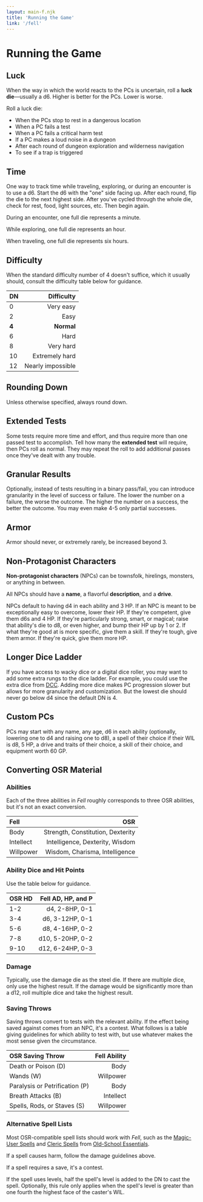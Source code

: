 ```yaml
---
layout: main-f.njk
title: 'Running the Game'
link: '/fell'
---
```


# Running the Game

## Luck

When the way in which the world reacts to the PCs is uncertain, roll a **luck die**—usually a d6. Higher is better for the PCs. Lower is worse.

Roll a luck die:

- When the PCs stop to rest in a dangerous location
- When a PC fails a test
- When a PC fails a critical harm test
- If a PC makes a loud noise in a dungeon
- After each round of dungeon exploration and wilderness navigation
- To see if a trap is triggered

## Time

One way to track time while traveling, exploring, or during an encounter is to use a d6. Start the d6 with the "one" side facing up. After each round, flip the die to the next highest side. After you've cycled through the whole die, check for rest, food, light sources, etc. Then begin again.

During an encounter, one full die represents a minute.

While exploring, one full die represents an hour.

When traveling, one full die represents six hours.

## Difficulty

When the standard difficulty number of 4 doesn't suffice, which it usually should, consult the difficulty table below for guidance.

DN|Difficulty
:--|--:
0|Very easy
2|Easy
**4** | **Normal**
6|Hard
8|Very hard
10|Extremely hard
12|Nearly impossible

## Rounding Down

Unless otherwise specified, always round down.

## Extended Tests

Some tests require more time and effort, and thus require more than one passed test to accomplish. Tell how many the **extended test** will require, then PCs roll as normal. They may repeat the roll to add additional passes once they've dealt with any trouble.

## Granular Results

Optionally, instead of tests resulting in a binary pass/fail, you can introduce granularity in the level of success or failure. The lower the number on a failure, the worse the outcome. The higher the number on a success, the better the outcome. You may even make 4-5 only partial successes.

## Armor

Armor should never, or extremely rarely, be increased beyond 3.

## Non-Protagonist Characters

**Non-protagonist characters** (NPCs) can be townsfolk, hirelings, monsters, or anything in between.

All NPCs should have a **name**, a flavorful **description**, and a **drive**.

NPCs default to having d4 in each ability and 3 HP. If an NPC is meant to be exceptionally easy to overcome, lower their HP. If they're competent, give them d6s and 4 HP. If they're particularly strong, smart, or magical; raise that ability's die to d8, or even higher, and bump their HP up by 1 or 2. If what they're good at is more specific, give them a skill. If they're tough, give them armor. If they're quick, give them more HP.

## Longer Dice Ladder

If you have access to wacky dice or a digital dice roller, you may want to add some extra rungs to the dice ladder. For example, you could use the extra dice from [DCC](https://goodman-games.com/dungeon-crawl-classics-rpg/). Adding more dice makes PC progression slower but allows for more granularity and customization. But the lowest die should never go below d4 since the default DN is 4.

## Custom PCs

PCs may start with any name, any age, d6 in each ability (optionally, lowering one to d4 and raising one to d8), a spell of their choice if their WIL is d8, 5 HP, a drive and traits of their choice, a skill of their choice, and equipment worth 60 GP.

## Converting OSR Material

### Abilities

Each of the three abilities in *Fell* roughly corresponds to three OSR abilities, but it's not an exact conversion.

Fell|OSR
:--|--:
Body|Strength, Constitution, Dexterity
Intellect|Intelligence, Dexterity, Wisdom
Willpower|Wisdom, Charisma, Intelligence

### Ability Dice and Hit Points

Use the table below for guidance.

OSR HD|Fell AD, HP, and P
:--|--:
1-2|d4, 2-8HP, 0-1
3-4|d6, 3-12HP, 0-1
5-6|d8, 4-16HP, 0-2
7-8|d10, 5-20HP, 0-2
9-10|d12, 6-24HP, 0-3

### Damage

Typically, use the damage die as the steel die. If there are multiple dice, only use the highest result. If the damage would be significantly more than a d12, roll multiple dice and take the highest result.

### Saving Throws

Saving throws convert to tests with the relevant ability. If the effect being saved against comes from an NPC, it's a contest. What follows is a table giving guidelines for which ability to test with, but use whatever makes the most sense given the circumstance.

OSR Saving Throw|Fell Ability
:--|--:
Death or Poison (D)|Body
Wands (W)|Willpower
Paralysis or Petrification (P)|Body
Breath Attacks (B)|Intellect
Spells, Rods, or Staves (S)|Willpower

### Alternative Spell Lists

Most OSR-compatible spell lists should work with *Fell*, such as the [Magic-User Spells](https://oldschoolessentials.necroticgnome.com/srd/index.php/Magic-User_Spells) and [Cleric Spells](https://oldschoolessentials.necroticgnome.com/srd/index.php/Cleric_Spells) from [Old-School Essentials](https://oldschoolessentials.necroticgnome.com/srd/index.php/Main_Page).

If a spell causes harm, follow the damage guidelines above.

If a spell requires a save, it's a contest.

If the spell uses levels, half the spell's level is added to the DN to cast the spell. Optionally, this rule only applies when the spell's level is greater than one fourth the highest face of the caster's WIL.
